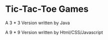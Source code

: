 Tic-Tac-Toe Games
=================
A 3 * 3 Version written by Java

A 9 * 9 Version written by Html/CSS/Javascript
